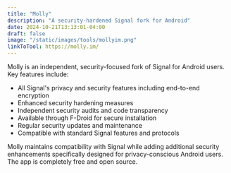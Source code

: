 ```yaml
---
title: "Molly"
description: "A security-hardened Signal fork for Android"
date: 2024-10-21T13:13:01-04:00
draft: false
image: "/static/images/tools/mollyim.png"
linkToTool: https://molly.im/
---
```


Molly is an independent, security-focused fork of Signal for Android users. Key features include:
- All Signal's privacy and security features including end-to-end encryption
- Enhanced security hardening measures
- Independent security audits and code transparency
- Available through F-Droid for secure installation
- Regular security updates and maintenance
- Compatible with standard Signal features and protocols

Molly maintains compatibility with Signal while adding additional security enhancements specifically designed for privacy-conscious Android users. The app is completely free and open source.
